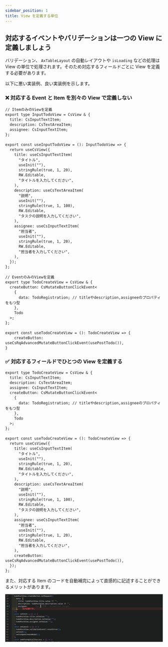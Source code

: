 ```yaml
---
sidebar_position: 1
title: View を定義する単位
---
```


## 対応するイベントやバリデーションは一つの View に定義しましょう

バリデーション、 `AxTableLayout` の自動レイアウトや `isLoading` などの処理は View の単位で処理されます。そのため対応するフィールドごとに View を定義する必要があります。

以下に悪い実装例、良い実装例を示します。<br />

### ❌ 対応する Event と Item を別々の View で定義しない

```tsx
// ItemのみのViewを定義
export type InputTodoView = CsView & {
  title: CsInputTextItem;
  description: CsTextAreaItem;
  assignee: CsInputTextItem;
};

export const useInputTodoView = (): InputTodoView => {
  return useCsView({
    title: useCsInputTextItem(
      "タイトル",
      useInit(""),
      stringRule(true, 1, 20),
      RW.Editable,
      "タイトルを入力してください",
    ),
    description: useCsTextAreaItem(
      "説明",
      useInit(""),
      stringRule(true, 1, 100),
      RW.Editable,
      "タスクの説明を入力してください",
    ),
    assignee: useCsInputTextItem(
      "担当者",
      useInit(""),
      stringRule(true, 1, 20),
      RW.Editable,
      "担当者を入力してください",
    ),
  });
};

// EventのみのViewを定義
export type TodoCreateView = CsView & {
  createButton: CsMutateButtonClickEvent<
    {
      data: TodoRegistration; // titleやdescription,assigneeのプロパティをもつ型
    },
    Todo
  >;
};

export const useTodoCreateView = (): TodoCreateView => {
    createButton: useCsRqAdvancedMutateButtonClickEvent(usePostTodo()),
}
```

### ✅ 対応するフィールドでひとつの View を定義する

```tsx
export type TodoCreateView = CsView & {
  title: CsInputTextItem;
  description: CsTextAreaItem;
  assignee: CsInputTextItem;
  createButton: CsMutateButtonClickEvent<
    {
      data: TodoRegistration; // titleやdescription,assigneeのプロパティをもつ型
    },
    Todo
  >;
};

export const useTodoCreateView = (): TodoCreateView => {
  return useCsView({
    title: useCsInputTextItem(
      "タイトル",
      useInit(""),
      stringRule(true, 1, 20),
      RW.Editable,
      "タイトルを入力してください",
    ),
    description: useCsTextAreaItem(
      "説明",
      useInit(""),
      stringRule(true, 1, 100),
      RW.Editable,
      "タスクの説明を入力してください",
    ),
    assignee: useCsInputTextItem(
      "担当者",
      useInit(""),
      stringRule(true, 1, 20),
      RW.Editable,
      "担当者を入力してください",
    ),
    createButton: useCsRqAdvancedMutateButtonClickEvent(usePostTodo()),
  });
};
```

また、対応する Item のコードを自動補完によって直感的に記述することができるメリットがあります。

![コード補完](../../../static/img/code-complement.gif)
